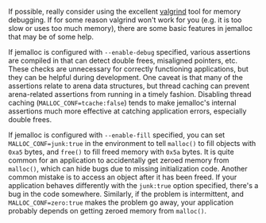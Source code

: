 If possible, really consider using the excellent [valgrind](http://valgrind.org/) tool for memory debugging.  If for some reason valgrind won't work for you (e.g. it is too slow or uses too much memory), there are some basic features in jemalloc that may be of some help.

If jemalloc is configured with `--enable-debug` specified, various assertions are compiled in that can detect double frees, misaligned pointers, etc.  These checks are unnecessary for correctly functioning applications, but they can be helpful during development.  One caveat is that many of the assertions relate to arena data structures, but thread caching can prevent arena-related assertions from running in a timely fashion.  Disabling thread caching (`MALLOC_CONF=tcache:false`) tends to make jemalloc's internal assertions much more effective at catching application errors, especially double frees.

If jemalloc is configured with `--enable-fill` specified, you can set `MALLOC_CONF=junk:true` in the environment to tell `malloc()` to fill objects with `0xa5` bytes, and `free()` to fill freed memory with `0x5a` bytes.  It is quite common for an application to accidentally get zeroed memory from `malloc()`, which can hide bugs due to missing initialization code.  Another common mistake is to access an object after it has been freed.  If your application behaves differently with the `junk:true` option specified, there's a bug in the code somewhere.  Similarly, if the problem is intermittent, and `MALLOC_CONF=zero:true` makes the problem go away, your application probably depends on getting zeroed memory from `malloc()`.